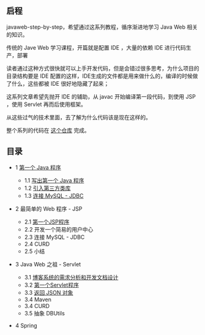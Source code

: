 ## 启程

javaweb-step-by-step，希望通过这系列教程，循序渐进地学习 Java Web 相关的知识。

传统的 Jave Web 学习课程，开篇就是配置 IDE ，大量的依赖 IDE 进行代码生产，部署

读者通过这种方式很快就可以上手开发代码，但是会错过很多思考，为什么项目的目录结构要是 IDE 配置的这样，IDE生成的文件都是用来做什么的，编译的时候做了什么，这些都被 IDE 很好地隐藏了起来；

这系列文章希望先抛开 IDE 的辅助，从 javac 开始编译第一段代码，到使用 JSP ，使用 Servlet 再而后使用框架。

从这些过气的技术里面，去了解为什么代码该是现在这样的。

整个系列的代码在 [这个仓库](https://github.com/weboutin/java-blog) 完成。

## 目录

* 1 [第一个 Java 程序](https://github.com/weboutin/javaweb-step-by-step/blob/main/Step1/)
  * 1.1 [写出第一个 Java 程序](https://github.com/weboutin/javaweb-step-by-step/blob/main/Step1/%E7%AC%AC%E4%B8%80%E4%B8%AAJava%E7%A8%8B%E5%BA%8F.md)
  * 1.2 [引入第三方类库](https://github.com/weboutin/javaweb-step-by-step/blob/main/Step1/%E5%BC%95%E5%85%A5%E7%AC%AC%E4%B8%89%E6%96%B9%E7%B1%BB%E5%BA%93.md)
  * 1.3 [连接 MySQL - JDBC](https://github.com/weboutin/javaweb-step-by-step/blob/main/Step1/%E8%BF%9E%E6%8E%A5MySQL-JDBC.md)
  
* 2 最简单的 Web 程序 - JSP
  * 2.1 [第一个JSP程序](https://github.com/weboutin/javaweb-step-by-step/blob/main/Step2/%E9%83%A8%E7%BD%B2Helloworld.md)
  * 2.2 开发一个简易的用户中心
  * 2.3 连接 MySQL - JDBC
  * 2.4 CURD
  * 2.5 小结
  
* 3 Java Web 之祖 - Servlet
  * 3.1 [博客系统的需求分析和开发文档设计](https://github.com/weboutin/javaweb-step-by-step/blob/main/Step3/%E5%8D%9A%E5%AE%A2%E7%B3%BB%E7%BB%9F%E7%9A%84%E9%9C%80%E6%B1%82%E5%88%86%E6%9E%90%E5%92%8C%E5%BC%80%E5%8F%91%E6%96%87%E6%A1%A3%E8%AE%BE%E8%AE%A1.md)
  * 3.2 [第一个Servlet程序](https://github.com/weboutin/javaweb-step-by-step/blob/main/Step3/%E7%AC%AC%E4%B8%80%E4%B8%AAServlet%E7%A8%8B%E5%BA%8F.md)
  * 3.3 [返回 JSON 对象](https://github.com/weboutin/javaweb-step-by-step/blob/main/Step3/%E8%BF%94%E5%9B%9EJSON%E5%AF%B9%E8%B1%A1.md)
  * 3.4 Maven
  * 3.4 CURD
  * 3.5 抽象 DBUtils
  
* 4 Spring
